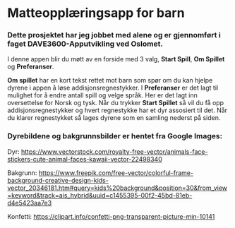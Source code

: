 # Matteopplæringsapp for barn 

### Dette prosjektet har jeg jobbet med alene og er gjennomført i faget DAVE3600-Apputvikling ved Oslomet.

I denne appen blir du møtt av en forside med 3 valg, **Start Spill**, **Om Spillet** og **Preferanser**.

**Om spillet** har en kort tekst rettet mot barn som spør om du kan hjelpe dyrene i appen å løse addisjonsregnestykker.
I **Preferanser** er det lagt til mulighet for å endre antall spill og velge språk. Her er det lagt inn oversettelse for 
Norsk og tysk. Når du trykker **Start Spillet** så vil du få opp addisjonsregnestykker og hvert regnestykke har et dyr 
assosiert til det. Når du klarer regnestykket så lages dyrene som en samling nederst på siden. 

### Dyrebildene og bakgrunnsbilder er hentet fra Google Images:
Dyr:
https://www.vectorstock.com/royalty-free-vector/animals-face-stickers-cute-animal-faces-kawaii-vector-22498340

Bakgrunn:
https://www.freepik.com/free-vector/colorful-frame-background-creative-design-kids-vector_20346181.htm#query=kids%20background&position=30&from_view=keyword&track=ais_hybrid&uuid=c1455395-00f2-45bd-81eb-d4e5423aa7e3

Konfetti:
https://clipart.info/confetti-png-transparent-picture-min-10141



